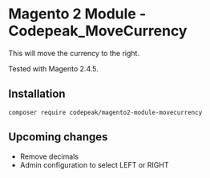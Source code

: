 # Magento 2 Module - Codepeak_MoveCurrency

This will move the currency to the right.

Tested with Magento 2.4.5.

## Installation

```
composer require codepeak/magento2-module-movecurrency
```

## Upcoming changes

- Remove decimals
- Admin configuration to select LEFT or RIGHT